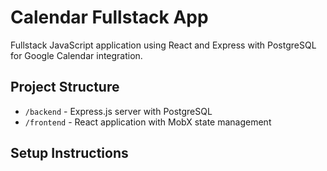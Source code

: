# Calendar Fullstack App

Fullstack JavaScript application using React and Express with PostgreSQL for Google Calendar integration.

## Project Structure

- `/backend` - Express.js server with PostgreSQL
- `/frontend` - React application with MobX state management

## Setup Instructions


